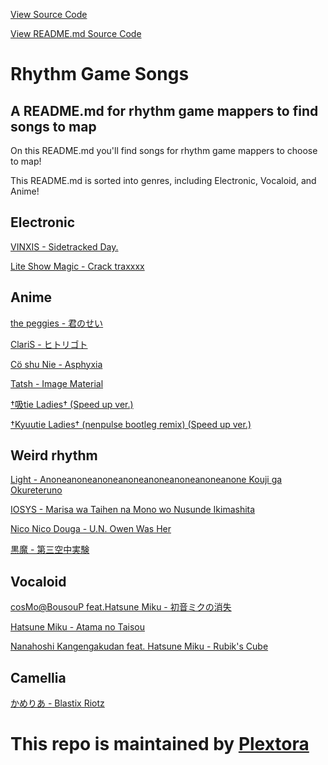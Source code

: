 [View Source Code](https://github.com/Plextora/rhythm-game-songs/blob/gh-pages/index.html)

[View README.md Source Code](https://raw.githubusercontent.com/Plextora/rhythm-game-songs/gh-pages/README.md)

Rhythm Game Songs
=================

A README.md for rhythm game mappers to find songs to map
------------------------------------------------------

On this README.md you'll find songs for rhythm game mappers to choose to map!

This README.md is sorted into genres, including Electronic, Vocaloid, and Anime!

Electronic
----------

[VINXIS - Sidetracked Day.](https://plextora.github.io/rhythm-game-songs/Songs/Sidetracked%20Day.mp3)

[Lite Show Magic - Crack traxxxx](https://plextora.github.io/rhythm-game-songs/Songs/Crack%20Traxxxx.mp3)

Anime
-----

[the peggies - 君のせい](https://plextora.github.io/rhythm-game-songs/Songs/the%20peggies%20-%20Kimi%20no%20Sei.mp3)

[ClariS - ヒトリゴト](https://plextora.github.io/rhythm-game-songs/Songs/Hitorigoto.mp3)

[Cö shu Nie - Asphyxia](https://plextora.github.io/rhythm-game-songs/Songs/Asphyxia.mp3)

[Tatsh - Image Material](https://plextora.github.io/rhythm-game-songs/Songs/image-material.mp3)

[†吸tie Ladies† (Speed up ver.)](https://plextora.github.io/rhythm-game-songs/Songs/%E2%80%A0%E5%90%B8tie%20Ladies%E2%80%A0%20(Speed%20up%20ver.).mp3)

[†Kyuutie Ladies† (nenpulse bootleg remix) (Speed up ver.)](https://plextora.github.io/rhythm-game-songs/Songs/%E2%80%A0Kyuutie%20Ladies%E2%80%A0%20(nenpulse%20bootleg%20remix)%20(Speed%20up%20ver.).mp3)

Weird rhythm
------------

[Light - Anoneanoneanoneanoneanoneanoneanoneanone Kouji ga Okureteruno](https://plextora.github.io/rhythm-game-songs/Songs/Anoneanoneanone%20Kouji%20ga%20Okureteruno.mp3)

[IOSYS - Marisa wa Taihen na Mono wo Nusunde Ikimashita](https://plextora.github.io/rhythm-game-songs/Songs/Marisa%20wa%20Taihen%20na%20Mono%20wo%20Nusunde%20Ikimashita.mp3)

[Nico Nico Douga - U.N. Owen Was Her](https://plextora.github.io/rhythm-game-songs/Songs/U.N.%20Owen%20Was%20Her.mp3)

[黒魔 - 第三空中実験](https://plextora.github.io/rhythm-game-songs/Songs/Chroma%20-%20Third%20aerial%20experiment.mp3)

Vocaloid
--------

[cosMo@BousouP feat.Hatsune Miku - 初音ミクの消失](https://plextora.github.io/rhythm-game-songs/Songs/shousitu.mp3)

[Hatsune Miku - Atama no Taisou](https://plextora.github.io/rhythm-game-songs/Songs/atama%20no%20taisou.mp3)

[Nanahoshi Kangengakudan feat. Hatsune Miku - Rubik's Cube](https://plextora.github.io/rhythm-game-songs/Songs/Rubik's%20Cube.mp3)

Camellia
--------

[かめりあ - Blastix Riotz](https://plextora.github.io/rhythm-game-songs/Songs/Camellia%20-%20Blastix%20Riotz.mp3)

# This repo is maintained by [Plextora](https://github.com/Plextora)
